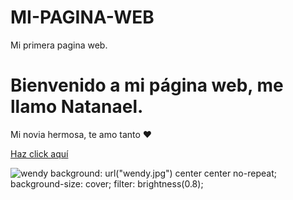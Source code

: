 # MI-PAGINA-WEB
Mi primera pagina web.



<html lang="es-ES">
<head>
    <meta charset="UTF-8">
    <meta name="viewport" content="width=device-width, initial-scale=1.0">
    <title>Página de Natanael</title>
    <link rel="stylesheet" href="style.css">
</head>
<body>
    <div class="contenedor">
        <h1>Bienvenido a mi página web, me llamo Natanael.</h1>
        <p>Mi novia hermosa, te amo tanto ❤️</p>
        <a href="#" class="boton-redirecction">Haz click aquí</a>
    </div>
</body>
</html>

![wendy](https://github.com/user-attachments/assets/b799367e-303f-4577-9bf0-77ee1f2a44d5)
background: url("wendy.jpg") center center no-repeat;
background-size: cover;
filter: brightness(0.8);


